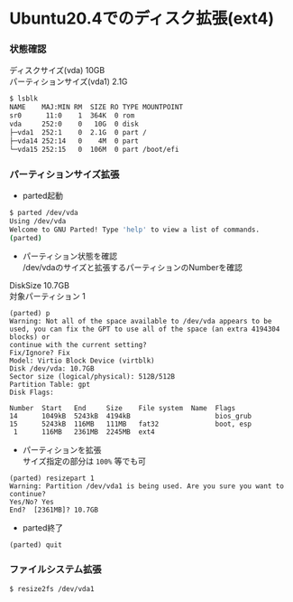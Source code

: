
# Ubuntu20.4でのディスク拡張(ext4)

### 状態確認
ディスクサイズ(vda) 10GB  
パーティションサイズ(vda1) 2.1G
```sh
$ lsblk
NAME    MAJ:MIN RM  SIZE RO TYPE MOUNTPOINT
sr0      11:0    1  364K  0 rom
vda     252:0    0   10G  0 disk
├─vda1  252:1    0  2.1G  0 part /
├─vda14 252:14   0    4M  0 part
└─vda15 252:15   0  106M  0 part /boot/efi
```

### パーティションサイズ拡張
- parted起動
```sh
$ parted /dev/vda
Using /dev/vda
Welcome to GNU Parted! Type 'help' to view a list of commands.
(parted)
```

- パーティション状態を確認  
/dev/vdaのサイズと拡張するパーティションのNumberを確認  
  
DiskSize 10.7GB  
対象パーティション 1
```
(parted) p
Warning: Not all of the space available to /dev/vda appears to be used, you can fix the GPT to use all of the space (an extra 4194304 blocks) or
continue with the current setting?
Fix/Ignore? Fix
Model: Virtio Block Device (virtblk)
Disk /dev/vda: 10.7GB
Sector size (logical/physical): 512B/512B
Partition Table: gpt
Disk Flags:

Number  Start   End     Size    File system  Name  Flags
14      1049kB  5243kB  4194kB                     bios_grub
15      5243kB  116MB   111MB   fat32              boot, esp
 1      116MB   2361MB  2245MB  ext4
```

- パーティションを拡張  
サイズ指定の部分は `100%` 等でも可
```
(parted) resizepart 1
Warning: Partition /dev/vda1 is being used. Are you sure you want to continue?
Yes/No? Yes
End?  [2361MB]? 10.7GB
```

- parted終了
```
(parted) quit
```

### ファイルシステム拡張
```sh
$ resize2fs /dev/vda1
```